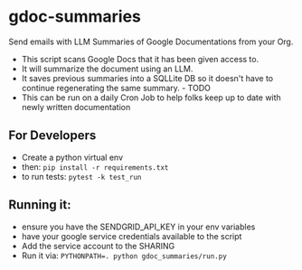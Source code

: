 # gdoc-summaries
Send emails with LLM Summaries of Google Documentations from your Org.

- This script scans Google Docs that it has been given access to.
- It will summarize the document using an LLM.
- It saves previous summaries into a SQLLite DB so it doesn't have to continue regenerating the same summary. - TODO
- This can be run on a daily Cron Job to help folks keep up to date with newly written documentation


## For Developers
- Create a python virtual env
- then: `pip install -r requirements.txt`
- to run tests: `pytest -k test_run`

## Running it:
- ensure you have the SENDGRID_API_KEY in your env variables
- have your google service credentials available to the script
- Add the service account to the SHARING
- Run it via: `PYTHONPATH=. python gdoc_summaries/run.py`
